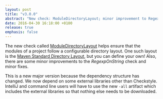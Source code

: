 ```yaml
---
layout: post
title: "v3.0.0"
abstract: "New check: ModuleDirectoryLayout; minor improvement to RegexpOnString check"
date: 2016-04-30 16:18:00 +0100
release: true
emphasis: false
---
```


The new check called [ModuleDirectoryLayout](http://checkstyle-addons.thomasjensen.com/v3.0.0/checks/misc.html#ModuleDirectoryLayout) helps ensure that the modules of a project follow a configurable directory layout.<!--break-->
One such layout is the [Maven Standard Directory Layout](https://maven.apache.org/guides/introduction/introduction-to-the-standard-directory-layout.html), but you can define your own!
Also, there are some minor improvements to the *RegexpOnString* check and minor fixes.

This is a new major version because the dependency structure has changed. We now depend on some external libraries other than Checkstyle. IntelliJ and command line users will have to use the new `-all` artifact which includes the external libraries so that nothing else needs to be downloaded.
